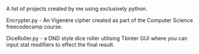 A list of projects created by me using exclusively python.

Encrypter.py - An Vigenère cipher created as part of the Computer Science freecodecamp course.


DiceRoller.py - a DND style dice roller utilising Tkinter GUI where you can input stat modifiers to effect the final result.
